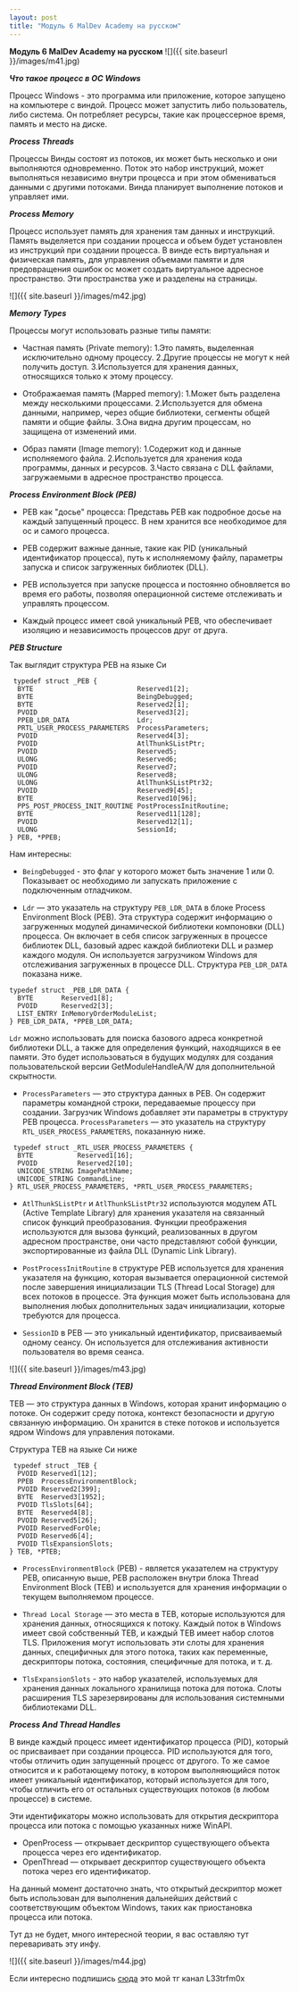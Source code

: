 ```yaml
---
layout: post
title: "Модуль 6 MalDev Academy на русском"
---
```


**Модуль 6 MalDev Academy на русском**
![]({{ site.baseurl }}/images/m41.jpg)

***Что такое процесс в ОС Windows***

Процесс Windows - это программа или приложение, которое запущено на компьютере c виндой. Процесс может запустить либо пользователь, либо система. 
Он потребляет ресурсы, такие как процессерное время, память и место на диске.

***Process Threads***

Процессы Винды состоят из потоков, их может быть несколько и они выполняются одновременно. 
Поток это набор инструкций, может выполняться независимо внутри процесса и при этом обмениваться данными с другими потоками. 
Винда планирует выполнение потоков и управляет ими. 

***Process Memory***

Процесс использует память для хранения там данных и инструкций. Память выделяется при создании процесса и объем будет установлен из инструкций при создании процесса.
В винде есть виртуальная и физическая память, для управления объемами памяти и для предовращения ошибок ос может создать виртуальное адресное пространство.  Эти пространства уже и разделены на страницы. 

![]({{ site.baseurl }}/images/m42.jpg)

***Memory Types***

Процессы могут использовать разные типы памяти:

- Частная память (Private memory):
	  1.Это память, выделенная исключительно одному процессу.
	  2.Другие процессы не могут к ней получить доступ.
	  3.Используется для хранения данных, относящихся только к этому процессу.

- Отображаемая память (Mapped memory):
	  1.Может быть разделена между несколькими процессами.
	  2.Используется для обмена данными, например, через общие библиотеки, сегменты общей памяти и общие файлы.
	  3.Она видна другим процессам, но защищена от изменений ими.

- Образ памяти (Image memory):
	  1.Содержит код и данные исполняемого файла.
	  2.Используется для хранения кода программы, данных и ресурсов.
	  3.Часто связана с DLL файлами, загружаемыми в адресное пространство процесса.

***Process Environment Block (PEB)***


- PEB как "досье" процесса: Представь PEB как подробное досье на каждый запущенный процесс. В нем хранится все необходимое для ос и самого процесса.

- PEB содержит важные данные, такие как PID (уникальный идентификатор процесса), путь к исполняемому файлу, параметры запуска и список загруженных библиотек (DLL).

- PEB используется при запуске процесса и постоянно обновляется во время его работы, позволяя операционной системе отслеживать и управлять процессом.

- Каждый процесс имеет свой уникальный PEB, что обеспечивает изоляцию и независимость процессов друг от друга.

 ***PEB Structure***

Так выглядит структура PEB на языке Си
```
 typedef struct _PEB {
  BYTE                          Reserved1[2]; 
  BYTE                          BeingDebugged; 
  BYTE                          Reserved2[1]; 
  PVOID                         Reserved3[2]; 
  PPEB_LDR_DATA                 Ldr; 
  PRTL_USER_PROCESS_PARAMETERS  ProcessParameters; 
  PVOID                         Reserved4[3]; 
  PVOID                         AtlThunkSListPtr; 
  PVOID                         Reserved5; 
  ULONG                         Reserved6; 
  PVOID                         Reserved7; 
  ULONG                         Reserved8; 
  ULONG                         AtlThunkSListPtr32; 
  PVOID                         Reserved9[45]; 
  BYTE                          Reserved10[96]; 
  PPS_POST_PROCESS_INIT_ROUTINE PostProcessInitRoutine; 
  BYTE                          Reserved11[128]; 
  PVOID                         Reserved12[1]; 
  ULONG                         SessionId; 
} PEB, *PPEB;

```
Нам интересны:

- `BeingDebugged` - это флаг у которого может быть значение 1 или 0. Показывает ос необходимо ли запускать приложение с подключенным отладчиком. 

- `Ldr` — это указатель на структуру `PEB_LDR_DATA` в блоке Process Environment Block (PEB). Эта структура содержит информацию о загруженных модулей динамической библиотеки компоновки (DLL) процесса. Он включает в себя список загруженных в процессе библиотек DLL, базовый адрес каждой библиотеки DLL и размер каждого модуля. Он используется загрузчиком Windows для отслеживания загруженных в процессе DLL. Структура `PEB_LDR_DATA` показана ниже.

```
typedef struct _PEB_LDR_DATA { 
  BYTE       Reserved1[8]; 
  PVOID      Reserved2[3]; 
  LIST_ENTRY InMemoryOrderModuleList; 
} PEB_LDR_DATA, *PPEB_LDR_DATA; 
```
`Ldr` можно использовать для поиска базового адреса конкретной библиотеки DLL, а также для определения функций, находящихся в ее памяти. Это будет использоваться в будущих модулях для создания пользовательской версии GetModuleHandleA/W для дополнительной скрытности.

- `ProcessParameters` — это структура данных в PEB. Он содержит параметры командной строки, передаваемые процессу при создании. Загрузчик Windows добавляет эти параметры в структуру PEB процесса. `ProcessParameters` — это указатель на структуру `RTL_USER_PROCESS_PARAMETERS`, показанную ниже.

```
 typedef struct _RTL_USER_PROCESS_PARAMETERS { 
  BYTE           Reserved1[16]; 
  PVOID          Reserved2[10]; 
  UNICODE_STRING ImagePathName; 
  UNICODE_STRING CommandLine; 
} RTL_USER_PROCESS_PARAMETERS, *PRTL_USER_PROCESS_PARAMETERS; 
```


- `AtlThunkSListPtr` и `AtlThunkSListPtr32` используются модулем ATL (Active Template Library) для хранения указателя на связанный список функций преобразования. Функции преображения используются для вызова функций, реализованных в другом адресном пространстве, они часто представляют собой функции, экспортированные из файла DLL (Dynamic Link Library).

- `PostProcessInitRoutine` в структуре PEB используется для хранения указателя на функцию, которая вызывается операционной системой после завершения инициализации TLS (Thread Local Storage) для всех потоков в процессе. Эта функция может быть использована для выполнения любых дополнительных задач инициализации, которые требуются для процесса. 

- `SessionID` в PEB — это уникальный идентификатор, присваиваемый одному сеансу. Он используется для отслеживания активности пользователя во время сеанса.

![]({{ site.baseurl }}/images/m43.jpg)

***Thread Environment Block (TEB)***

TEB — это структура данных в Windows, которая хранит информацию о потоке. Он содержит среду потока, контекст безопасности и другую связанную информацию. Он хранится в стеке потоков и используется ядром Windows для управления потоками.

Структура TEB на языке Си ниже

```
 typedef struct _TEB {
  PVOID Reserved1[12]; 
  PPEB  ProcessEnvironmentBlock; 
  PVOID Reserved2[399]; 
  BYTE  Reserved3[1952]; 
  PVOID TlsSlots[64]; 
  BYTE  Reserved4[8]; 
  PVOID Reserved5[26]; 
  PVOID ReservedForOle; 
  PVOID Reserved6[4]; 
  PVOID TlsExpansionSlots; 
} TEB, *PTEB;
```


- `ProcessEnvironmentBlock` (PEB) - является указателем на структуру PEB, описанную выше, PEB расположен внутри блока Thread Environment Block (TEB) и используется для хранения информации о текущем выполняемом процессе.
 
- `Thread Local Storage` — это места в TEB, которые используются для хранения данных, относящихся к потоку. Каждый поток в Windows имеет свой собственный TEB, и каждый TEB имеет набор слотов TLS. Приложения могут использовать эти слоты для хранения данных, специфичных для этого потока, таких как переменные, дескрипторы потока, состояния, специфичные для потока, и т. д.

- `TlsExpansionSlots` - это набор указателей, используемых для хранения данных локального хранилища потока для потока. Слоты расширения TLS зарезервированы для использования системными библиотеками DLL.

***Process And Thread Handles***

В винде каждый процесс имеет идентификатор процесса (PID), который ос присваивает при создании процесса. 
PID используются для того, чтобы отличить один запущенный процесс от другого. То же самое относится и к работающему потоку, в котором выполняющийся поток имеет уникальный идентификатор, который используется для того, чтобы отличить его от остальных существующих потоков (в любом процессе) в системе. 

Эти идентификаторы можно использовать для открытия дескриптора процесса или потока с помощью указанных ниже WinAPI. 
 - OpenProcess — открывает дескриптор существующего объекта процесса через его идентификатор. 
 - OpenThread — открывает дескриптор существующего объекта потока через его идентификатор.

На данный момент достаточно знать, что открытый дескриптор может быть использован для выполнения дальнейших действий с соответствующим объектом Windows, таких как приостановка процесса или потока.

Тут дз не будет, много интересной теории, я вас оставляю тут переваривать эту инфу. 

![]({{ site.baseurl }}/images/m44.jpg)

Если интересно подпишись [сюда](https://t.me/+FgF54uwvO3MyMmIy) это мой тг канал L33trfm0x 
